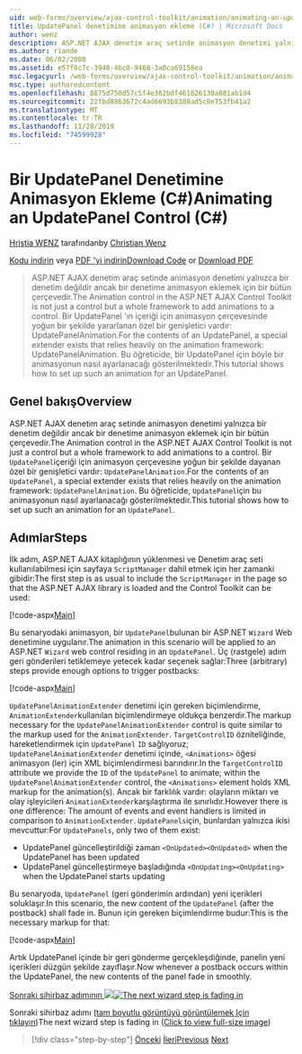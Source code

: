 ```yaml
---
uid: web-forms/overview/ajax-control-toolkit/animation/animating-an-updatepanel-control-cs
title: UpdatePanel denetimine animasyon ekleme (C#) | Microsoft Docs
author: wenz
description: ASP.NET AJAX denetim araç setinde animasyon denetimi yalnızca bir denetim değildir ancak bir denetime animasyon eklemek için bir bütün çerçevedir. Bir... öğesinin içeriği için
ms.author: riande
ms.date: 06/02/2008
ms.assetid: e57f8c7c-3940-4bc0-9468-3a0ca69158ea
msc.legacyurl: /web-forms/overview/ajax-control-toolkit/animation/animating-an-updatepanel-control-cs
msc.type: authoredcontent
ms.openlocfilehash: 8875d750d57c5f4e362bdf461826130a881ab1d4
ms.sourcegitcommit: 22fbd8863672c4ad6693b8388ad5c8e753fb41a2
ms.translationtype: MT
ms.contentlocale: tr-TR
ms.lasthandoff: 11/28/2019
ms.locfileid: "74599928"
---
```

# <a name="animating-an-updatepanel-control-c"></a><span data-ttu-id="3a1f3-104">Bir UpdatePanel Denetimine Animasyon Ekleme (C#)</span><span class="sxs-lookup"><span data-stu-id="3a1f3-104">Animating an UpdatePanel Control (C#)</span></span>

<span data-ttu-id="3a1f3-105">[Hristia WENZ](https://github.com/wenz) tarafından</span><span class="sxs-lookup"><span data-stu-id="3a1f3-105">by [Christian Wenz](https://github.com/wenz)</span></span>

<span data-ttu-id="3a1f3-106">[Kodu indirin](https://download.microsoft.com/download/9/3/f/93f8daea-bebd-4821-833b-95205389c7d0/UpdatePanelAnimation1.cs.zip) veya [PDF 'yi indirin](https://download.microsoft.com/download/b/6/a/b6ae89ee-df69-4c87-9bfb-ad1eb2b23373/updatepanelanimation1CS.pdf)</span><span class="sxs-lookup"><span data-stu-id="3a1f3-106">[Download Code](https://download.microsoft.com/download/9/3/f/93f8daea-bebd-4821-833b-95205389c7d0/UpdatePanelAnimation1.cs.zip) or [Download PDF](https://download.microsoft.com/download/b/6/a/b6ae89ee-df69-4c87-9bfb-ad1eb2b23373/updatepanelanimation1CS.pdf)</span></span>

> <span data-ttu-id="3a1f3-107">ASP.NET AJAX denetim araç setinde animasyon denetimi yalnızca bir denetim değildir ancak bir denetime animasyon eklemek için bir bütün çerçevedir.</span><span class="sxs-lookup"><span data-stu-id="3a1f3-107">The Animation control in the ASP.NET AJAX Control Toolkit is not just a control but a whole framework to add animations to a control.</span></span> <span data-ttu-id="3a1f3-108">Bir UpdatePanel 'ın içeriği için animasyon çerçevesinde yoğun bir şekilde yararlanan özel bir genişletici vardır: UpdatePanelAnimation.</span><span class="sxs-lookup"><span data-stu-id="3a1f3-108">For the contents of an UpdatePanel, a special extender exists that relies heavily on the animation framework: UpdatePanelAnimation.</span></span> <span data-ttu-id="3a1f3-109">Bu öğreticide, bir UpdatePanel için böyle bir animasyonun nasıl ayarlanacağı gösterilmektedir.</span><span class="sxs-lookup"><span data-stu-id="3a1f3-109">This tutorial shows how to set up such an animation for an UpdatePanel.</span></span>

## <a name="overview"></a><span data-ttu-id="3a1f3-110">Genel bakış</span><span class="sxs-lookup"><span data-stu-id="3a1f3-110">Overview</span></span>

<span data-ttu-id="3a1f3-111">ASP.NET AJAX denetim araç setinde animasyon denetimi yalnızca bir denetim değildir ancak bir denetime animasyon eklemek için bir bütün çerçevedir.</span><span class="sxs-lookup"><span data-stu-id="3a1f3-111">The Animation control in the ASP.NET AJAX Control Toolkit is not just a control but a whole framework to add animations to a control.</span></span> <span data-ttu-id="3a1f3-112">Bir `UpdatePanel`içeriği için animasyon çerçevesine yoğun bir şekilde dayanan özel bir genişletici vardır: `UpdatePanelAnimation`.</span><span class="sxs-lookup"><span data-stu-id="3a1f3-112">For the contents of an `UpdatePanel`, a special extender exists that relies heavily on the animation framework: `UpdatePanelAnimation`.</span></span> <span data-ttu-id="3a1f3-113">Bu öğreticide, `UpdatePanel`için bu animasyonun nasıl ayarlanacağı gösterilmektedir.</span><span class="sxs-lookup"><span data-stu-id="3a1f3-113">This tutorial shows how to set up such an animation for an `UpdatePanel`.</span></span>

## <a name="steps"></a><span data-ttu-id="3a1f3-114">Adımlar</span><span class="sxs-lookup"><span data-stu-id="3a1f3-114">Steps</span></span>

<span data-ttu-id="3a1f3-115">İlk adım, ASP.NET AJAX kitaplığının yüklenmesi ve Denetim araç seti kullanılabilmesi için sayfaya `ScriptManager` dahil etmek için her zamanki gibidir:</span><span class="sxs-lookup"><span data-stu-id="3a1f3-115">The first step is as usual to include the `ScriptManager` in the page so that the ASP.NET AJAX library is loaded and the Control Toolkit can be used:</span></span>

[!code-aspx[Main](animating-an-updatepanel-control-cs/samples/sample1.aspx)]

<span data-ttu-id="3a1f3-116">Bu senaryodaki animasyon, bir `UpdatePanel`bulunan bir ASP.NET `Wizard` Web denetimine uygulanır.</span><span class="sxs-lookup"><span data-stu-id="3a1f3-116">The animation in this scenario will be applied to an ASP.NET `Wizard` web control residing in an `UpdatePanel`.</span></span> <span data-ttu-id="3a1f3-117">Üç (rastgele) adım geri gönderileri tetiklemeye yetecek kadar seçenek sağlar:</span><span class="sxs-lookup"><span data-stu-id="3a1f3-117">Three (arbitrary) steps provide enough options to trigger postbacks:</span></span>

[!code-aspx[Main](animating-an-updatepanel-control-cs/samples/sample2.aspx)]

<span data-ttu-id="3a1f3-118">`UpdatePanelAnimationExtender` denetimi için gereken biçimlendirme, `AnimationExtender`kullanılan biçimlendirmeye oldukça benzerdir.</span><span class="sxs-lookup"><span data-stu-id="3a1f3-118">The markup necessary for the `UpdatePanelAnimationExtender` control is quite similar to the markup used for the `AnimationExtender`.</span></span> <span data-ttu-id="3a1f3-119">`TargetControlID` özniteliğinde, hareketlendirmek için `UpdatePanel` `ID` sağlıyoruz; `UpdatePanelAnimationExtender` denetimi içinde, `<Animations>` öğesi animasyon (ler) için XML biçimlendirmesi barındırır.</span><span class="sxs-lookup"><span data-stu-id="3a1f3-119">In the `TargetControlID` attribute we provide the `ID` of the `UpdatePanel` to animate; within the `UpdatePanelAnimationExtender` control, the `<Animations>` element holds XML markup for the animation(s).</span></span> <span data-ttu-id="3a1f3-120">Ancak bir farklılık vardır: olayların miktarı ve olay işleyicileri `AnimationExtender`karşılaştırma ile sınırlıdır.</span><span class="sxs-lookup"><span data-stu-id="3a1f3-120">However there is one difference: The amount of events and event handlers is limited in comparison to `AnimationExtender`.</span></span> <span data-ttu-id="3a1f3-121">`UpdatePanels`için, bunlardan yalnızca ikisi mevcuttur:</span><span class="sxs-lookup"><span data-stu-id="3a1f3-121">For `UpdatePanels`, only two of them exist:</span></span>

- <span data-ttu-id="3a1f3-122">UpdatePanel güncelleştirildiği zaman `<OnUpdated>`</span><span class="sxs-lookup"><span data-stu-id="3a1f3-122">`<OnUpdated>` when the UpdatePanel has been updated</span></span>
- <span data-ttu-id="3a1f3-123">UpdatePanel güncelleştirmeye başladığında `<OnUpdating>`</span><span class="sxs-lookup"><span data-stu-id="3a1f3-123">`<OnUpdating>` when the UpdatePanel starts updating</span></span>

<span data-ttu-id="3a1f3-124">Bu senaryoda, `UpdatePanel` (geri gönderimin ardından) yeni içerikleri soluklaşır.</span><span class="sxs-lookup"><span data-stu-id="3a1f3-124">In this scenario, the new content of the `UpdatePanel` (after the postback) shall fade in.</span></span> <span data-ttu-id="3a1f3-125">Bunun için gereken biçimlendirme budur:</span><span class="sxs-lookup"><span data-stu-id="3a1f3-125">This is the necessary markup for that:</span></span>

[!code-aspx[Main](animating-an-updatepanel-control-cs/samples/sample3.aspx)]

<span data-ttu-id="3a1f3-126">Artık UpdatePanel içinde bir geri gönderme gerçekleşdiğinde, panelin yeni içerikleri düzgün şekilde zayıflaşır.</span><span class="sxs-lookup"><span data-stu-id="3a1f3-126">Now whenever a postback occurs within the UpdatePanel, the new contents of the panel fade in smoothly.</span></span>

<span data-ttu-id="3a1f3-127">[Sonraki sihirbaz adımının ![](animating-an-updatepanel-control-cs/_static/image2.png)](animating-an-updatepanel-control-cs/_static/image1.png)</span><span class="sxs-lookup"><span data-stu-id="3a1f3-127">[![The next wizard step is fading in](animating-an-updatepanel-control-cs/_static/image2.png)](animating-an-updatepanel-control-cs/_static/image1.png)</span></span>

<span data-ttu-id="3a1f3-128">Sonraki sihirbaz adımı ([tam boyutlu görüntüyü görüntülemek Için tıklayın](animating-an-updatepanel-control-cs/_static/image3.png))</span><span class="sxs-lookup"><span data-stu-id="3a1f3-128">The next wizard step is fading in ([Click to view full-size image](animating-an-updatepanel-control-cs/_static/image3.png))</span></span>

> [!div class="step-by-step"]
> <span data-ttu-id="3a1f3-129">[Önceki](changing-an-animation-using-client-side-code-cs.md)
> [İleri](dynamically-controlling-updatepanel-animations-cs.md)</span><span class="sxs-lookup"><span data-stu-id="3a1f3-129">[Previous](changing-an-animation-using-client-side-code-cs.md)
[Next](dynamically-controlling-updatepanel-animations-cs.md)</span></span>
